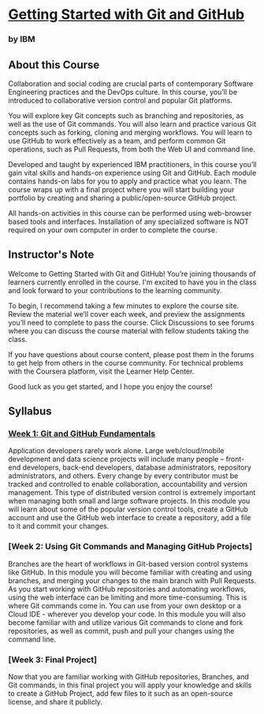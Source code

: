# [Getting Started with Git and GitHub](https://www.coursera.org/learn/getting-started-with-git-and-github/home/welcome)
### by IBM

## About this Course
Collaboration and social coding are crucial parts of contemporary Software Engineering practices and the DevOps culture.  In this course, you’ll be introduced to collaborative version control and popular Git platforms.  

You will explore key Git concepts such as branching and repositories, as well as the use of Git commands. You will also learn and practice various Git concepts such as forking, cloning and merging workflows. You will learn to use GitHub to work effectively as a team, and perform common Git operations, such as Pull Requests, from both the Web UI and command line.

Developed and taught by experienced IBM practitioners, in this course you’ll gain vital skills and hands-on experience using Git and GitHub. Each module contains hands-on labs for you to apply and practice what you learn.  The course wraps up with a final project where you will start building your portfolio by creating and sharing a public/open-source GitHub project.

All hands-on activities in this course can be performed using web-browser based tools and interfaces. Installation of any specialized software is NOT required on your own computer in order to complete the course.

## Instructor's Note
Welcome to Getting Started with Git and GitHub! You’re joining thousands of learners currently enrolled in the course. I'm excited to have you in the class and look forward to your contributions to the learning community.

To begin, I recommend taking a few minutes to explore the course site. Review the material we’ll cover each week, and preview the assignments you’ll need to complete to pass the course. Click Discussions to see forums where you can discuss the course material with fellow students taking the class.

If you have questions about course content, please post them in the forums to get help from others in the course community. For technical problems with the Coursera platform, visit the Learner Help Center.

Good luck as you get started, and I hope you enjoy the course!

## Syllabus
### [**Week 1:** Git and GitHub Fundamentals](./Week1/README.md)
Application developers rarely work alone. Large web/cloud/mobile development and data science projects will include many people – front-end developers, back-end developers, database administrators, repository administrators, and others. Every change by every contributor must be tracked and controlled to enable collaboration, accountability and version management. This type of distributed version control is extremely important when managing both small and large software projects. In this module you will learn about some of the popular version control tools, create a GitHub account and use the GitHub web interface to create a repository, add a file to it and commit your changes.

### [**Week 2:** Using Git Commands and Managing GitHub Projects]
Branches are the heart of workflows in Git-based version control systems like GitHub. In this module you will become familiar with creating and using branches, and merging your changes to the main branch with Pull Requests. As you start working with GitHub repositories and automating workflows, using the web interface can be limiting and more time-consuming. This is where Git commands come in. You can use from your own desktop or a Cloud IDE - wherever you develop your code. In this module you will also become familiar with and utilize various Git commands to clone and fork repositories, as well as commit, push and pull your changes using the command line.

### [**Week 3:** Final Project]
Now that you are familiar working with GitHub repositories, Branches, and Git commands, in this final project you will apply your knowledge and skills to create a GitHub Project, add few files to it such as an open-source license, and share it publicly.
